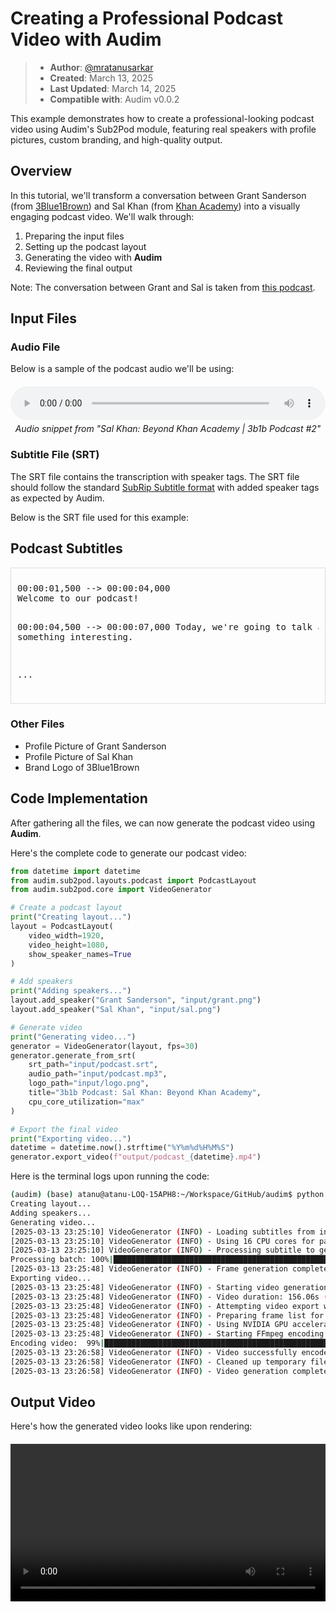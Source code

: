 # Creating a Professional Podcast Video with Audim

> - **Author**: [@mratanusarkar](https://github.com/mratanusarkar)
> - **Created**: March 13, 2025
> - **Last Updated**: March 14, 2025
> - **Compatible with**: Audim v0.0.2


This example demonstrates how to create a professional-looking podcast video using Audim's Sub2Pod module, featuring real speakers with profile pictures, custom branding, and high-quality output.

## Overview

In this tutorial, we'll transform a conversation between Grant Sanderson (from [3Blue1Brown](https://www.3blue1brown.com/)) and Sal Khan (from [Khan Academy](https://www.khanacademy.org/)) into a visually engaging podcast video. We'll walk through:

1. Preparing the input files
2. Setting up the podcast layout
3. Generating the video with **Audim**
4. Reviewing the final output

Note: The conversation between Grant and Sal is taken from [this podcast](https://www.youtube.com/watch?v=SAhKohb5e_w&t=1179s).

## Input Files

### Audio File

Below is a sample of the podcast audio we'll be using:

<div style="margin: 20px 0;">
  <audio controls style="width: 100%;">
    <source src="./assets/podcast_02/podcast.mp3" type="audio/mpeg">
    Your browser does not support the audio element.
  </audio>
  <p style="text-align: center; font-style: italic; margin-top: 5px;">Audio snippet from "Sal Khan: Beyond Khan Academy | 3b1b Podcast #2"</p>
</div>

### Subtitle File (SRT)

The SRT file contains the transcription with speaker tags. The SRT file should follow the standard [SubRip Subtitle format](https://en.wikipedia.org/wiki/SubRip) with added speaker tags as expected by Audim.

Below is the SRT file used for this example:

## Podcast Subtitles

<div style="max-height: 400px; overflow: auto; border: 1px solid #ddd; padding: 10px;">
<pre>
00:00:01,500 --> 00:00:04,000
Welcome to our podcast!

00:00:04,500 --> 00:00:07,000
Today, we're going to talk about something interesting.

...
</pre>
</div>

### Other Files

- Profile Picture of Grant Sanderson
- Profile Picture of Sal Khan
- Brand Logo of 3Blue1Brown

## Code Implementation

After gathering all the files, we can now generate the podcast video using **Audim**.

Here's the complete code to generate our podcast video:

```python
from datetime import datetime
from audim.sub2pod.layouts.podcast import PodcastLayout
from audim.sub2pod.core import VideoGenerator

# Create a podcast layout
print("Creating layout...")
layout = PodcastLayout(
    video_width=1920,
    video_height=1080,
    show_speaker_names=True
)

# Add speakers
print("Adding speakers...")
layout.add_speaker("Grant Sanderson", "input/grant.png")
layout.add_speaker("Sal Khan", "input/sal.png")

# Generate video
print("Generating video...")
generator = VideoGenerator(layout, fps=30)
generator.generate_from_srt(
    srt_path="input/podcast.srt",
    audio_path="input/podcast.mp3",
    logo_path="input/logo.png",
    title="3b1b Podcast: Sal Khan: Beyond Khan Academy",
    cpu_core_utilization="max"
)

# Export the final video
print("Exporting video...")
datetime = datetime.now().strftime("%Y%m%d%H%M%S")
generator.export_video(f"output/podcast_{datetime}.mp4")
```

Here is the terminal logs upon running the code:

```bash
(audim) (base) atanu@atanu-LOQ-15APH8:~/Workspace/GitHub/audim$ python test.py 
Creating layout...
Adding speakers...
Generating video...
[2025-03-13 23:25:10] VideoGenerator (INFO) - Loading subtitles from input/podcast.srt
[2025-03-13 23:25:10] VideoGenerator (INFO) - Using 16 CPU cores for parallel processing
[2025-03-13 23:25:10] VideoGenerator (INFO) - Processing subtitle to generate frames in 23 batches
Processing batch: 100%|███████████████████████████████████████████████████| 23/23 [00:37<00:00,  1.64s/batch, frames processed=4727]
[2025-03-13 23:25:48] VideoGenerator (INFO) - Frame generation completed: Total 4727 frames created
Exporting video...
[2025-03-13 23:25:48] VideoGenerator (INFO) - Starting video generation process with 4727 frames
[2025-03-13 23:25:48] VideoGenerator (INFO) - Video duration: 156.06s (adjusted to match audio)
[2025-03-13 23:25:48] VideoGenerator (INFO) - Attempting video export with FFmpeg encoding
[2025-03-13 23:25:48] VideoGenerator (INFO) - Preparing frame list for FFmpeg
[2025-03-13 23:25:48] VideoGenerator (INFO) - Using NVIDIA GPU acceleration for video encoding
[2025-03-13 23:25:48] VideoGenerator (INFO) - Starting FFmpeg encoding process
Encoding video:  99%|██████████████████████████████████████████████████████████████████████████████▏| 99/100 [01:09<00:00,  1.42%/s]
[2025-03-13 23:26:58] VideoGenerator (INFO) - Video successfully encoded to output/podcast_20250313232548.mp4
[2025-03-13 23:26:58] VideoGenerator (INFO) - Cleaned up temporary files in /tmp/tmpoqv_t5x6
[2025-03-13 23:26:58] VideoGenerator (INFO) - Video generation completed! Exported to: output/podcast_20250313232548.mp4
```

## Output Video

Here's how the generated video looks like upon rendering:

<div style="text-align: center; margin: 20px 0;">
  <video controls style="width: 100%;">
    <source src="./assets/podcast_02/podcast.mp4" type="video/mp4">
    Your browser does not support the video element.
  </video>
</div>

